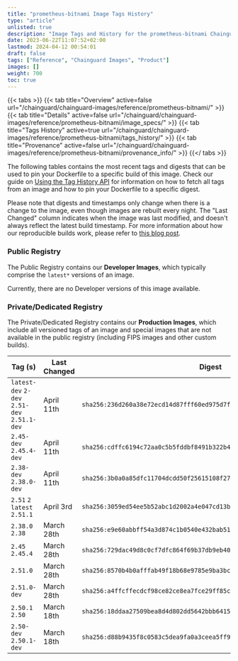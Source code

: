 ```yaml
---
title: "prometheus-bitnami Image Tags History"
type: "article"
unlisted: true
description: "Image Tags and History for the prometheus-bitnami Chainguard Image"
date: 2023-06-22T11:07:52+02:00
lastmod: 2024-04-12 00:54:01
draft: false
tags: ["Reference", "Chainguard Images", "Product"]
images: []
weight: 700
toc: true
---
```


{{< tabs >}}
{{< tab title="Overview" active=false url="/chainguard/chainguard-images/reference/prometheus-bitnami/" >}}
{{< tab title="Details" active=false url="/chainguard/chainguard-images/reference/prometheus-bitnami/image_specs/" >}}
{{< tab title="Tags History" active=true url="/chainguard/chainguard-images/reference/prometheus-bitnami/tags_history/" >}}
{{< tab title="Provenance" active=false url="/chainguard/chainguard-images/reference/prometheus-bitnami/provenance_info/" >}}
{{</ tabs >}}

The following tables contains the most recent tags and digests that can be used to pin your Dockerfile to a specific build of this image. Check our guide on [Using the Tag History API](/chainguard/chainguard-images/using-the-tag-history-api/) for information on how to fetch all tags from an image and how to pin your Dockerfile to a specific digest.

Please note that digests and timestamps only change when there is a change to the image, even though images are rebuilt every night. The "Last Changed" column indicates when the image was last modified, and doesn't always reflect the latest build timestamp. For more information about how our reproducible builds work, please refer to [this blog post](https://www.chainguard.dev/unchained/reproducing-chainguards-reproducible-image-builds).

### Public Registry
The Public Registry contains our **Developer Images**, which typically comprise the `latest*` versions of an image.

Currently, there are no Developer versions of this image available.

### Private/Dedicated Registry
The Private/Dedicated Registry contains our **Production Images**, which include all versioned tags of an image and special images that are not available in the public registry (including FIPS images and other custom builds).

| Tag (s)                                       | Last Changed | Digest                                                                    |
|-----------------------------------------------|--------------|---------------------------------------------------------------------------|
|  `latest-dev` `2-dev` `2.51-dev` `2.51.1-dev` | April 11th   | `sha256:236d260a38e72ecd14d87fff60ed975d7f7448f084de6cb70b6e9bd478cf50bc` |
|  `2.45-dev` `2.45.4-dev`                      | April 11th   | `sha256:cdffc6194c72aa0c5b5fddbf8491b322b4e30a8a3aba14c73b4f165181c512d9` |
|  `2.38-dev` `2.38.0-dev`                      | April 11th   | `sha256:3b0a0a85dfc11704dcdd50f25615108f27003e7d0d45a1370982c3f0a57ffaae` |
|  `2.51` `2` `latest` `2.51.1`                 | April 3rd    | `sha256:3059ed54ee5b52abc1d2002a4e047cd13b1d08974d7b655623ac03966ba2c4a2` |
|  `2.38.0` `2.38`                              | March 28th   | `sha256:e9e60abbff54a3d874c1b0540e432bab51f7134943879623f5bf078de2b56211` |
|  `2.45` `2.45.4`                              | March 28th   | `sha256:729dac49d8c0cf7dfc864f69b37db9eb40d7e68ad1bb7c217d06abe54fa9fd67` |
|  `2.51.0`                                     | March 28th   | `sha256:8570b4b0afffab49f18b68e9785e9ba3bc79bc179735b7b5a76d3a731707cb0a` |
|  `2.51.0-dev`                                 | March 28th   | `sha256:a4ffcffecdcf98ce82ce8ea7fce29ff85ca1816975b56317e5d13c34aad8bb0f` |
|  `2.50.1` `2.50`                              | March 18th   | `sha256:18ddaa27509bea8d4d802dd5642bbb6415161691b8845ccb932f0a2ca216cda6` |
|  `2.50-dev` `2.50.1-dev`                      | March 18th   | `sha256:d88b9435f8c0583c5dea9fa0a3ceea5ff9571235b7bf4d4b93a7c5a4dfa7836d` |

